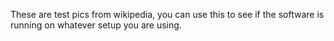 These are test pics from wikipedia, you can use this to see if the software is running on whatever setup you are using.

